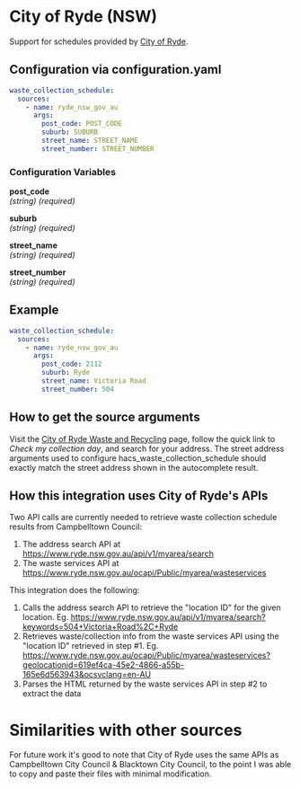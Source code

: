 # City of Ryde (NSW)

Support for schedules provided by [City of Ryde](https://www.ryde.nsw.gov.au/Environment-and-Waste/Waste-and-Recycling).

## Configuration via configuration.yaml

```yaml
waste_collection_schedule:
  sources:
    - name: ryde_nsw_gov_au
      args:
        post_code: POST_CODE
        suburb: SUBURB
        street_name: STREET_NAME
        street_number: STREET_NUMBER
```

### Configuration Variables

**post_code**  
*(string) (required)*

**suburb**  
*(string) (required)*

**street_name**  
*(string) (required)*

**street_number**  
*(string) (required)*

## Example

```yaml
waste_collection_schedule:
  sources:
    - name: ryde_nsw_gov_au
      args:
        post_code: 2112
        suburb: Ryde
        street_name: Victoria Road
        street_number: 504
```

## How to get the source arguments

Visit the [City of Ryde Waste and Recycling](https://www.ryde.nsw.gov.au/Environment-and-Waste/Waste-and-Recycling) page, follow the quick link to *Check my collection day*, and search for your address. The street address arguments used to configure hacs_waste_collection_schedule should exactly match the street address shown in the autocomplete result.

## How this integration uses City of Ryde's APIs
Two API calls are currently needed to retrieve waste collection schedule results from Campbelltown Council:
1. The address search API at https://www.ryde.nsw.gov.au/api/v1/myarea/search
2. The waste services API at https://www.ryde.nsw.gov.au/ocapi/Public/myarea/wasteservices

This integration does the following:
1. Calls the address search API to retrieve the "location ID" for the given location. Eg. https://www.ryde.nsw.gov.au/api/v1/myarea/search?keywords=504+Victoria+Road%2C+Ryde
2. Retrieves waste/collection info from the waste services API using the "location ID" retrieved in step #1. Eg. https://www.ryde.nsw.gov.au/ocapi/Public/myarea/wasteservices?geolocationid=619ef4ca-45e2-4866-a55b-165e6d563943&ocsvclang=en-AU
3. Parses the HTML returned by the waste services API in step #2 to extract the data

# Similarities with other sources

For future work it's good to note that City of Ryde uses the same APIs as Campbelltown City Council & Blacktown City Council, to the point I was able to copy and paste their files with minimal modification.
